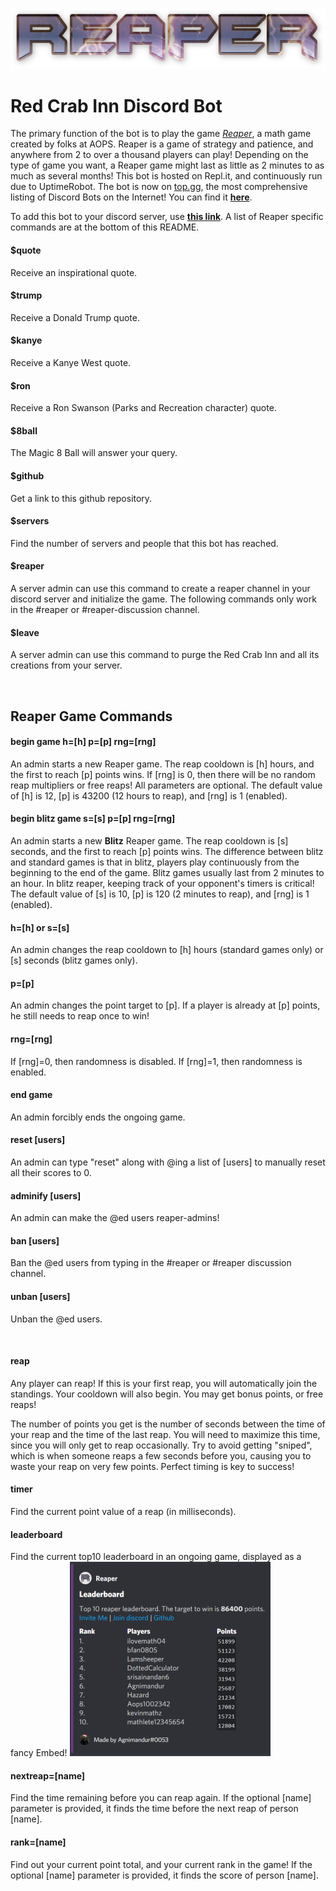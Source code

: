 [<img alt="reaper logo" src="reaper.png">](https://discord.com/api/oauth2/authorize?client_id=791162942459478016&permissions=2080894065&scope=bot)
# Red Crab Inn Discord Bot
The primary function of the bot is to play the game *[Reaper](https://artofproblemsolving.com/reaper)*, a math game created by folks at AOPS. Reaper is a game of strategy and patience, and anywhere from 2 to over a thousand players can play! Depending on the type of game you want, a Reaper game might last as little as 2 minutes to as much as several months! This bot is hosted on Repl.it, and continuously run due to UptimeRobot.
The bot is now on [top.gg](https://top.gg/), the most comprehensive listing of Discord Bots on the Internet! You can find it **[here](https://top.gg/bot/791162942459478016)**.

To add this bot to your discord server, use **[this link](https://discord.com/api/oauth2/authorize?client_id=791162942459478016&permissions=2080894065&scope=bot)**. A list of Reaper specific commands are at the bottom of this README.

#### $quote
Receive an inspirational quote.

#### $trump
Receive a Donald Trump quote.

#### $kanye
Receive a Kanye West quote.

#### $ron
Receive a Ron Swanson (Parks and Recreation character) quote.

#### $8ball
The Magic 8 Ball will answer your query.

#### $github
Get a link to this github repository.

#### $servers
Find the number of servers and people that this bot has reached.

#### $reaper
A server admin can use this command to create a reaper channel in your discord server and initialize the game.
The following commands only work in the #reaper or #reaper-discussion channel.

#### $leave
A server admin can use this command to purge the Red Crab Inn and all its creations from your server.

<br/>

## Reaper Game Commands

#### begin game h=[h] p=[p] rng=[rng]
An admin starts a new Reaper game. The reap cooldown is [h] hours, and the first to reach [p] points wins. If [rng] is 0, then there will be no random reap multipliers or free reaps! All parameters are optional. The default value of [h] is 12, [p] is 43200 (12 hours to reap), and [rng] is 1 (enabled).

#### begin blitz game s=[s] p=[p] rng=[rng]
An admin starts a new **Blitz** Reaper game. The reap cooldown is [s] seconds, and the first to reach [p] points wins. The difference between blitz and standard games is that in blitz, players play continuously from the beginning to the end of the game. Blitz games usually last from 2 minutes to an hour. In blitz reaper, keeping track of your opponent's timers is critical! The default value of [s] is 10, [p] is 120 (2 minutes to reap), and [rng] is 1 (enabled).

#### h=[h] or s=[s]
An admin changes the reap cooldown to [h] hours (standard games only) or [s] seconds (blitz games only).

#### p=[p]
An admin changes the point target to [p]. If a player is already at [p] points, he still needs to reap once to win!

#### rng=[rng]
If [rng]=0, then randomness is disabled. If [rng]=1, then randomness is enabled.

#### end game
An admin forcibly ends the ongoing game.

#### reset [users]
An admin can type "reset" along with @ing a list of [users] to manually reset all their scores to 0.

#### adminify [users]
An admin can make the @ed users reaper-admins!

#### ban [users]
Ban the @ed users from typing in the #reaper or #reaper discussion channel.

#### unban [users]
Unban the @ed users.

<br />

#### reap
Any player can reap! If this is your first reap, you will automatically join the standings. Your cooldown will also begin. You may get bonus points, or free reaps!

The number of points you get is the number of seconds between the time of your reap and the time of the last reap. You will need to maximize this time, since you will only get to reap occasionally. Try to avoid getting "sniped", which is when someone reaps a few seconds before you, causing you to waste your reap on very few points. Perfect timing is key to success!

#### timer
Find the current point value of a reap (in milliseconds).

#### leaderboard
Find the current top10 leaderboard in an ongoing game, displayed as a fancy Embed!
<img alt="leaderboard example" src="leaderboard.PNG">

#### nextreap=[name]
Find the time remaining before you can reap again. If the optional [name] parameter is provided, it finds the time before the next reap of person [name].

#### rank=[name]
Find out your current point total, and your current rank in the game! If the optional [name] parameter is provided, it finds the score of person [name].
